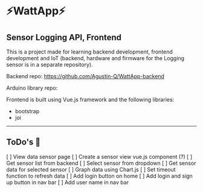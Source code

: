 # ⚡WattApp⚡


 ## Sensor Logging API, Frontend

 This is a project made for learning backend development, frontend development and IoT (backend, hardware and firmware for the Logging sensor is in a separate repository).

 Backend repo: https://github.com/Agustin-Q/WattApp-backend
 
 Arduino library repo:

Frontend is built using Vue.js framework and the following libraries:

+ bootstrap
+ joi

--------------------------------------------------
## ToDo's 💪
[ ] View data sensor page
  [ ] Create a sensor view vue.js component (?)
  [ ] Get sensor list from backend
  [ ] Select sensor from dropdown
  [ ] Get sensor data for selected sensor
  [ ] Graph data using Chart.js
  [ ] Set timeout function to refresh data
[ ] Add login button on home
[ ] Add login and sign up button in nav bar
[ ] Add user name in nav bar